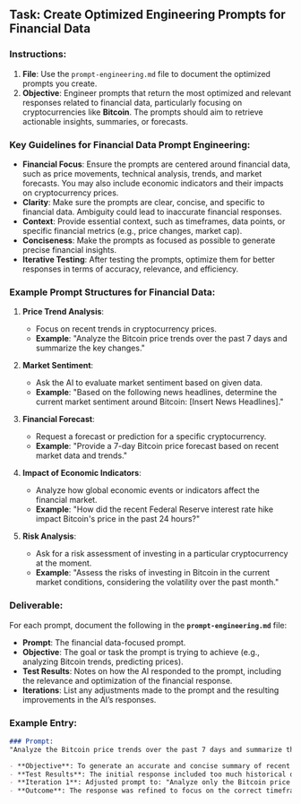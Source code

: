 ## Task: Create Optimized Engineering Prompts for Financial Data

### Instructions:
1. **File**: Use the `prompt-engineering.md` file to document the optimized prompts you create.
2. **Objective**: Engineer prompts that return the most optimized and relevant responses related to financial data, particularly focusing on cryptocurrencies like **Bitcoin**. The prompts should aim to retrieve actionable insights, summaries, or forecasts.

### Key Guidelines for Financial Data Prompt Engineering:

- **Financial Focus**: Ensure the prompts are centered around financial data, such as price movements, technical analysis, trends, and market forecasts. You may also include economic indicators and their impacts on cryptocurrency prices.
- **Clarity**: Make sure the prompts are clear, concise, and specific to financial data. Ambiguity could lead to inaccurate financial responses.
- **Context**: Provide essential context, such as timeframes, data points, or specific financial metrics (e.g., price changes, market cap).
- **Conciseness**: Make the prompts as focused as possible to generate precise financial insights.
- **Iterative Testing**: After testing the prompts, optimize them for better responses in terms of accuracy, relevance, and efficiency.

### Example Prompt Structures for Financial Data:

1. **Price Trend Analysis**:
   - Focus on recent trends in cryptocurrency prices.
   - **Example**: "Analyze the Bitcoin price trends over the past 7 days and summarize the key changes."

2. **Market Sentiment**:
   - Ask the AI to evaluate market sentiment based on given data.
   - **Example**: "Based on the following news headlines, determine the current market sentiment around Bitcoin: [Insert News Headlines]."

3. **Financial Forecast**:
   - Request a forecast or prediction for a specific cryptocurrency.
   - **Example**: "Provide a 7-day Bitcoin price forecast based on recent market data and trends."

4. **Impact of Economic Indicators**:
   - Analyze how global economic events or indicators affect the financial market.
   - **Example**: "How did the recent Federal Reserve interest rate hike impact Bitcoin's price in the past 24 hours?"

5. **Risk Analysis**:
   - Ask for a risk assessment of investing in a particular cryptocurrency at the moment.
   - **Example**: "Assess the risks of investing in Bitcoin in the current market conditions, considering the volatility over the past month."

### Deliverable:
For each prompt, document the following in the **`prompt-engineering.md`** file:
- **Prompt**: The financial data-focused prompt.
- **Objective**: The goal or task the prompt is trying to achieve (e.g., analyzing Bitcoin trends, predicting prices).
- **Test Results**: Notes on how the AI responded to the prompt, including the relevance and optimization of the financial response.
- **Iterations**: List any adjustments made to the prompt and the resulting improvements in the AI’s responses.

### Example Entry:

```markdown
### Prompt: 
"Analyze the Bitcoin price trends over the past 7 days and summarize the key changes."

- **Objective**: To generate an accurate and concise summary of recent Bitcoin price movements.
- **Test Results**: The initial response included too much historical data outside the requested 7-day window.
- **Iteration 1**: Adjusted prompt to: "Analyze only the Bitcoin price trends for the past 7 days and summarize the key changes."
- **Outcome**: The response was refined to focus on the correct timeframe. Optimized.
